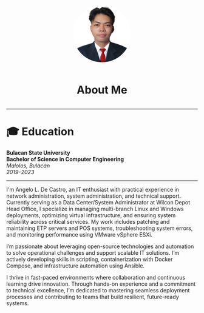 
<div 
    style="display: flex; flex-direction: column; align-items: center; margin-top: 2rem;">
    <img src="Resources/my profile.png" alt="Image 1" style="border-radius: 50%; width: 30%; max-width: 250px; height: auto;" />
    <br>
    <h1>About Me</h1>
</div>

---

# 🎓 Education

**Bulacan State University**  
**Bachelor of Science in Computer Engineering**  
*Malolos, Bulacan*  
_2019–2023_



---

I'm Angelo L. De Castro, an IT enthusiast with practical experience in network administration, system administration, and technical support.
Currently serving as a Data Center/System Administrator at Wilcon Depot Head Office, I specialize in managing multi-branch Linux and Windows deployments, optimizing virtual infrastructure, and ensuring system reliability across critical services. My work includes patching and maintaining ETP servers and POS systems, troubleshooting system errors, and monitoring performance using VMware vSphere ESXi.

I’m passionate about leveraging open-source technologies and automation to solve operational challenges and support scalable IT solutions. I’m actively developing skills in scripting, containerization with Docker Compose, and infrastructure automation using Ansible.

I thrive in fast-paced environments where collaboration and continuous learning drive innovation. Through hands-on experience and a commitment to technical excellence, I’m dedicated to mastering seamless deployment processes and contributing to teams that build resilient, future-ready systems.

